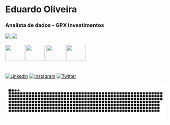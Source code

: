 # Eduardo Oliveira
### Analista de dados - GPX Investimentos

<div align="">
  <a href="https://github.com/eduardorco">
    <img height="145em" src="https://github-readme-stats.vercel.app/api?username=eduardorco&count_private=true&include_all_commits=true&show_icons=true&theme=dark&hide_border=false&show_owner=true&bg_color=00000000"/>
    <img height="145em" src="https://github-readme-stats.vercel.app/api/top-langs/?username=eduardorco&theme=dark&hide_border=false&&layout=compact&bg_color=00000000"/>
  </a>
</div>

<div style="display: inline_block"><br>
  
  <img align="center" height="50" width="60" src="https://cdn.jsdelivr.net/gh/devicons/devicon/icons/python/python-original.svg" />
    
  <img align="center" height="50" width="60" src="https://cdn.jsdelivr.net/gh/devicons/devicon/icons/pandas/pandas-original-wordmark.svg" />
          
  <img align="center" height="50" width="60" src="https://cdn.jsdelivr.net/gh/devicons/devicon/icons/mysql/mysql-original-wordmark.svg" />
 
<!--   <img align="center" height="50" width="60" src="https://cdn.jsdelivr.net/gh/devicons/devicon/icons/amazonwebservices/amazonwebservices-original.svg" /> -->
  
  
  <img align="center" height="50" width="60" src="https://cdn.jsdelivr.net/gh/devicons/devicon/icons/git/git-original.svg" />
  
<!--   <img align="center" height="50" width="60" src="https://cdn.jsdelivr.net/gh/devicons/devicon/icons/linux/linux-original.svg" /> -->
  
<!--   <img align="center" height="50" width="60" src="https://cdn.jsdelivr.net/gh/devicons/devicon/icons/mongodb/mongodb-original.svg" /> -->

<!--   <img align="center" height="50" width="60" src="https://cdn.jsdelivr.net/gh/devicons/devicon/icons/r/r-original.svg" />         -->
          
<!--   <img align="center" height="50" width="60" src="https://raw.githubusercontent.com/devicons/devicon/master/icons/html5/html5-original.svg"> -->

</div>

#

[![Linkedin](https://img.shields.io/badge/LinkedIn-0077B5?style=for-the-badge&logo=linkedin&logoColor=white)](https://www.linkedin.com/in/eduardo-oliveira-579520157/)
[![Instagram](https://img.shields.io/badge/Instagram-E4405F?style=for-the-badge&logo=instagram&logoColor=white)](https://www.instagram.com/eduardorco11/)
[![Twitter](https://img.shields.io/badge/Twitter-1DA1F2?style=for-the-badge&logo=twitter&logoColor=white)](https://twitter.com/eduardorco11)



###

 ![Snake animation](https://github.com/eduardorco/eduardorco/blob/output/github-contribution-grid-snake.svg)
